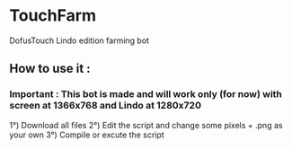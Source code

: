 # TouchFarm
DofusTouch Lindo edition farming bot

## How to use it : 
### Important : This bot is made and will work only (for now) with screen at 1366x768 and Lindo at 1280x720

1°) Download all files
2°) Edit the script and change some pixels + .png as your own
3°) Compile or excute the script
